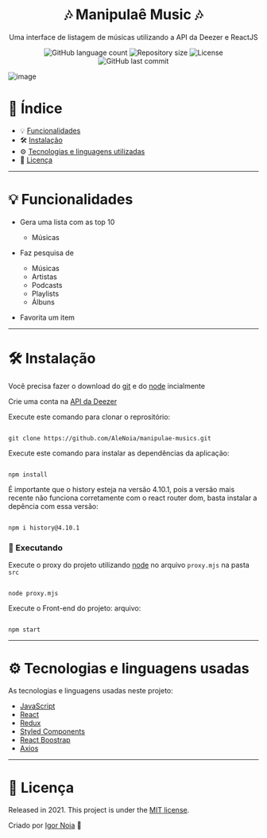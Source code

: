 <h1 align="center">
  🎶 Manipulaê Music 🎶
</h1>

<p align="center">
Uma interface de listagem de músicas utilizando a API da Deezer e ReactJS
</p>

<p align="center">
<img alt="GitHub language count" src="https://img.shields.io/github/languages/count/AleNoia/manipulae-musics?color=%2304D361"> <img alt="Repository size" src="https://img.shields.io/github/repo-size/AleNoia/manipulae-musics"> <img alt="License" src="https://img.shields.io/badge/license-MIT-brightgreen"> <img alt="GitHub last commit" src="https://img.shields.io/github/last-commit/AleNoia/manipulae-musics"></a>
</p>


![image](https://user-images.githubusercontent.com/82424777/130542344-2797bbd8-97f0-48ad-abc8-57d77c4854cc.png)



# 📌 Índice
* 💡 [Funcionalidades](#features)
* 🛠 [Instalação](#Installation)
* ⚙ [Tecnologias e linguagens utilizadas](#TechnologiesUsed)
* 🧾 [Licença](#License)
***

# <a name="features"></a>💡 Funcionalidades

* Gera uma lista com as top 10
  * Músicas
  
* Faz pesquisa de  
  * Músicas
  * Artistas
  * Podcasts
  * Playlists
  * Álbuns
  
* Favorita um item


***

# <a name="Installation"></a>🛠 Instalação

Você precisa fazer o download do [git](https://git-scm.com) e do [node](https://nodejs.org/en/download/) incialmente

Crie uma conta na [API da Deezer](https://developers.deezer.com/api)  

Execute este comando para clonar o reprositório:

```git

git clone https://github.com/AleNoia/manipulae-musics.git

```

Execute este comando para instalar as dependências da aplicação:

```

npm install

```
É importante que o history esteja na versão 4.10.1, pois a versão mais recente não funciona corretamente com o react router dom, basta instalar a depência com essa versão:
```

npm i history@4.10.1

```


### 🎲 Executando

Execute o proxy do projeto utilizando [node](https://nodejs.org/en/download/) no arquivo ```proxy.mjs``` na pasta ```src```
 
```

node proxy.mjs

```

Execute o Front-end do projeto: arquivo: 
```

npm start

```

***
# <a name="TechnologiesUsed"></a> ⚙ Tecnologias e linguagens usadas
As tecnologias e linguagens usadas neste projeto:

- [JavaScript](https://developer.mozilla.org/en-US/docs/Web/JavaScript)
- [React](https://reactjs.org)
- [Redux](https://redux.js.org)
- [Styled Components](https://styled-components.com)
- [React Boostrap](https://react-bootstrap.github.io)
- [Axios](https://github.com/axios/axios)


***

# <a name="License"></a>🧾 Licença 

Released in 2021. This project is under the [MIT license](https://github.com/AleNoia/client-manager/blob/main/LICENSE).

Criado por [Igor Noia](https://github.com/AleNoia) 👋

